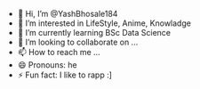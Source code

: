 - 👋 Hi, I’m @YashBhosale184
- 👀 I’m interested in LifeStyle, Anime, Knowladge 
- 🌱 I’m currently learning BSc Data Science 
- 💞️ I’m looking to collaborate on ...
- 📫 How to reach me ...
- 😄 Pronouns: he 
- ⚡ Fun fact: I like to rapp :] 

<!---
YashBhosale184/YashBhosale184 is a ✨ special ✨ repository because its `README.md` (this file) appears on your GitHub profile.
You can click the Preview link to take a look at your changes.
--->
